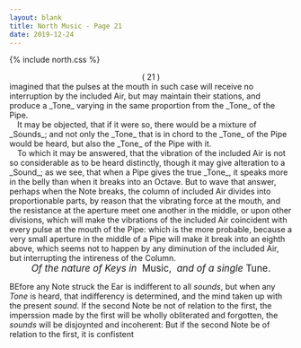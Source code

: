 ```yaml
---
layout: blank
title: North Music - Page 21
date: 2019-12-24 
---
```

{% include north.css %}
<center>( 21 )</center>
imagined that the pulses at the mouth in such case will receive no interruption by the included Air, but may maintain their stations, and produce a _Tone_ varying in the same proportion from the _Tone_ of the Pipe.
<br>
&emsp;It may be objected, that if it were so, there would be a mixture of _Sounds_; and not only the _Tone_ that is in chord to the _Tone_ of the Pipe would be heard, but also the _Tone_ of the Pipe with it.
<br>
&emsp;To which it may be answered, that the vibration of the included Air is not so considerable as to be heard distinctly, though it may give alteration to a _Sound_; as we see, that when a Pipe gives the true _Tone_, it speaks more in the belly than when it breaks into an Octave. But to wave that answer, perhaps when the Note breaks, the column of included Air divides into proportionable parts, by reason that the vibrating force at the mouth, and the resistance at the aperture meet one another in the middle, or upon other divisions, which will make the vibrations of the included Air coincident with every pulse at the mouth of the Pipe: which is the more probable, because a very small aperture in the middle of a Pipe will make it break into an eighth above, which seems not to happen by any diminution of the included Air, but interrupting the intireness of the Column.
<br>

<center><big><em>Of the nature of Keys in</em>&nbsp;&nbsp;<smallc><spread>Music</spread></smallc>,&nbsp;&nbsp;<em>and of a single</em> <smallc><spread>Tune</spread></smallc>.</big></center> 

<dcap2></dcap2> 
BEfore any Note struck the Ear is indifferent to all _sounds_, but when any _Tone_ is heard, that indifferency is determined, and the mind taken up with the present _sound_. If the second Note be not of relation to the first, the imperssion made by the first will be wholly obliterated and forgotten, the _sounds_ will be disjoynted and incoherent: But if the second Note be of relation to the first, it is confistent
